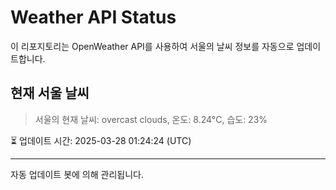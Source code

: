 
# Weather API Status

이 리포지토리는 OpenWeather API를 사용하여 서울의 날씨 정보를 자동으로 업데이트합니다.

## 현재 서울 날씨
> 서울의 현재 날씨: overcast clouds, 온도: 8.24°C, 습도: 23%

⏳ 업데이트 시간: 2025-03-28 01:24:24 (UTC)

---
자동 업데이트 봇에 의해 관리됩니다.
